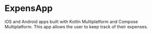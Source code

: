 # ExpensApp
iOS and Android apps built with Kotlin Multiplatform and Compose Multiplatform. This app allows the user to keep track of their expenses. 

